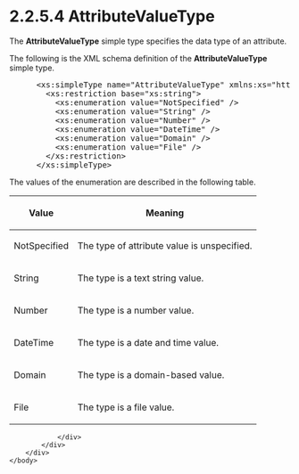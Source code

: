 <html dir="LTR" xmlns:mshelp="http://msdn.microsoft.com/mshelp" xmlns:ddue="http://ddue.schemas.microsoft.com/authoring/2003/5" xmlns:xlink="http://www.w3.org/1999/xlink" xmlns:tool="http://www.microsoft.com/tooltip">
    <head>
        <meta http-equiv="Content-Type" content="text/html; CHARSET=utf-8"></meta>
        <meta name="save" content="history"></meta>
        <title>2.2.5.4 AttributeValueType</title>
        <xml>
            <mshelp:toctitle title="2.2.5.4 AttributeValueType"></mshelp:toctitle>
            <mshelp:rltitle title="[MS-SSMDSWS-15]: AttributeValueType"></mshelp:rltitle>
            <mshelp:keyword index="A" term="0bf5ea27-9cdd-4105-a525-20272b3975e3"></mshelp:keyword>
            <mshelp:attr name="DCSext.ContentType" value="open specification"></mshelp:attr>
            <mshelp:attr name="AssetID" value="0bf5ea27-9cdd-4105-a525-20272b3975e3"></mshelp:attr>
            <mshelp:attr name="TopicType" value="kbRef"></mshelp:attr>
            <mshelp:attr name="DCSext.Title" value="[MS-SSMDSWS-15]: AttributeValueType" />
        </xml>
    </head>
    <body>
        <div id="header">
            <h1 class="heading">2.2.5.4 AttributeValueType</h1>
        </div>
        <div id="mainSection">
            <div id="mainBody">
                <div id="allHistory" class="saveHistory"></div>
                <div id="sectionSection0" class="section" name="collapseableSection">
                    

<p>The <b>AttributeValueType</b> simple type specifies the data
type of an attribute.</p>

<p>The following is the XML schema definition of the <b>AttributeValueType</b>
simple type.</p>

<dl>
<dd>
<div><pre> &lt;xs:simpleType name=&quot;AttributeValueType&quot; xmlns:xs=&quot;http://www.w3.org/2001/XMLSchema&quot;&gt;
   &lt;xs:restriction base=&quot;xs:string&quot;&gt;
     &lt;xs:enumeration value=&quot;NotSpecified&quot; /&gt;
     &lt;xs:enumeration value=&quot;String&quot; /&gt;
     &lt;xs:enumeration value=&quot;Number&quot; /&gt;
     &lt;xs:enumeration value=&quot;DateTime&quot; /&gt;
     &lt;xs:enumeration value=&quot;Domain&quot; /&gt;
     &lt;xs:enumeration value=&quot;File&quot; /&gt;
   &lt;/xs:restriction&gt;
 &lt;/xs:simpleType&gt;
</pre></div>
</dd></dl>

<p>The values of the enumeration are described in the following
table.</p>

<table>
 <thead>
  <tr>
   <th>
   <p>Value</p>
   </th>
   <th>
   <p>Meaning</p>
   </th>
  </tr>
 </thead>
 <tr>
  <td>
  <p>NotSpecified</p>
  </td>
  <td>
  <p>The type of attribute value is unspecified.</p>
  </td>
 </tr>
 <tr>
  <td>
  <p>String</p>
  </td>
  <td>
  <p>The type is a text string value.</p>
  </td>
 </tr>
 <tr>
  <td>
  <p>Number</p>
  </td>
  <td>
  <p>The type is a number value.</p>
  </td>
 </tr>
 <tr>
  <td>
  <p>DateTime</p>
  </td>
  <td>
  <p>The type is a date and time value.</p>
  </td>
 </tr>
 <tr>
  <td>
  <p>Domain</p>
  </td>
  <td>
  <p>The type is a domain-based value.</p>
  </td>
 </tr>
 <tr>
  <td>
  <p>File</p>
  </td>
  <td>
  <p>The type is a file value.</p>
  </td>
 </tr>
</table>

<p> </p>


                </div>
            </div>
        </div>
    </body>
</html>